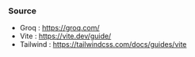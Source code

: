### Source
- Groq : https://groq.com/
- Vite : https://vite.dev/guide/
- Tailwind : https://tailwindcss.com/docs/guides/vite 
